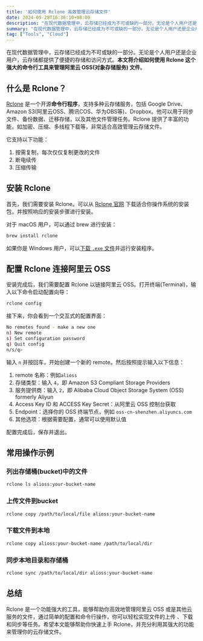 ```yaml
---
title: '如何使用 Rclone 高效管理云存储文件'
date: 2024-05-28T16:36:10+08:00
description: "在现代数据管理中，云存储已经成为不可或缺的一部分。无论是个人用户还是企业用户，云存储都提供了便捷的存储和访问方式。本文将介绍如何使用 Rclone 这个强大的命令行工具来管理阿里云 OSS(对象存储服务) 文件。"
summary: "在现代数据管理中，云存储已经成为不可或缺的一部分。无论是个人用户还是企业用户，云存储都提供了便捷的存储和访问方式。本文将介绍如何使用 Rclone 这个强大的命令行工具来管理阿里云 OSS(对象存储服务) 文件。"
tag: ["Tools", "Cloud"]
---
```


在现代数据管理中，云存储已经成为不可或缺的一部分。无论是个人用户还是企业用户，云存储都提供了便捷的存储和访问方式。**本文将介绍如何使用 Rclone 这个强大的命令行工具来管理阿里云 OSS(对象存储服务) 文件**。

## 什么是 Rclone？

[Rclone](https://github.com/rclone/rclone) 是一个开源**命令行程序**，支持多种云存储服务，包括 Google Drive、Amazon S3(阿里云OSS、腾讯COS、华为OBS等)、Dropbox。他可以用于同步文件、备份数据、迁移存储，以及其他文件管理任务。Rclone 提供了丰富的功能，如加密、压缩、多线程下载等，非常适合高效管理云存储文件。

它支持以下功能：
1. 按需复制，每次仅仅复制更改的文件
2. 断电续传
3. 压缩传输

## 安装 Rclone

首先，我们需要安装 Rclone。可以从 [Rclone 官网](https://rclone.org/install/) 下载适合你操作系统的安装包，并按照响应的安装步骤进行安装。

对于 macOS 用户，可以通过 brew 进行安装：

```zsh
brew install rclone
```

如果你是 Windows 用户，可以[下载 `.exe` 文件](https://rclone.org/install/#windows-precompiled)并运行安装程序。

## 配置 Rclone 连接阿里云 OSS

安装完成后，我们需要配置 Rclone 以链接阿里云 OSS。打开终端(Terminal)，输入以下命令启动配置向导：

```zsh
rclone config
```

接下来，你会看到一个交互式的配置界面：

```zsh
No remotes found - make a new one
n) New remote
s) Set configuration password
q) Quit config
n/s/q>
```

输入 `n` 并按回车，开始创建一个新的 remote。然后按照提示输入以下信息：

1. remote 名称：例如`alioss`
2. 存储类型：输入 `4`，即 Amazon S3 Compliant Storage Providers
3. 服务提供商：输入 `2`，即 Alibaba Cloud Object Storage System (OSS) formerly Aliyun
4. Access Key ID 和 ACCESS Key Secret：从阿里云 OSS 控制台获取
5. Endpoint：选择你的 OSS 终端节点，例如 `oss-cn-shenzhen.aliyuncs.com`
6. 其他选项：根据需要配置，通常可以使用默认值

配置完成后，保存并退出。

## 常用操作示例

### 列出存储桶(bucket)中的文件

```zsh
rclone ls alioss:your-bucket-name
```

### 上传文件到bucket
```zsh
rclone copy /path/to/local/file alioss:your-bucket-name
```

### 下载文件到本地
```zsh
rclone copy alioss:your-bucket-name /path/to/local/dir
```

### 同步本地目录和存储桶
```zsh
rclone sync /path/to/local/dir alioss:your-bucket-name
```

## 总结

Rclone 是一个功能强大的工具，能够帮助你高效地管理阿里云 OSS 或是其他云服务的文件，通过简单的配置和命令行操作，你可以轻松实现文件的上传
、下载和同步等任务。希望本文能够帮助你快速上手 Rclone，并充分利用其强大的功能来管理你的云存储文件。